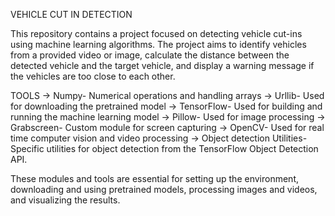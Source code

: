 VEHICLE CUT IN DETECTION

This repository contains a project focused on detecting vehicle cut-ins using machine learning algorithms. The project aims to identify vehicles from a provided video or image, calculate the distance between the detected vehicle and the target vehicle, and display a warning message if the vehicles are too close to each other.

TOOLS 
-> Numpy- Numerical operations and handling arrays
-> Urllib- Used for downloading the pretrained model
-> TensorFlow- Used for building and running the machine learning model
-> Pillow- Used for image processing
-> Grabscreen- Custom module for screen capturing
-> OpenCV- Used for real time computer vision and video processing
-> Object detection Utilities- Specific utilities for object detection from the TensorFlow Object Detection API.

These modules and tools are essential for setting up the environment, downloading and using pretrained models, processing images and videos, and visualizing the results.






